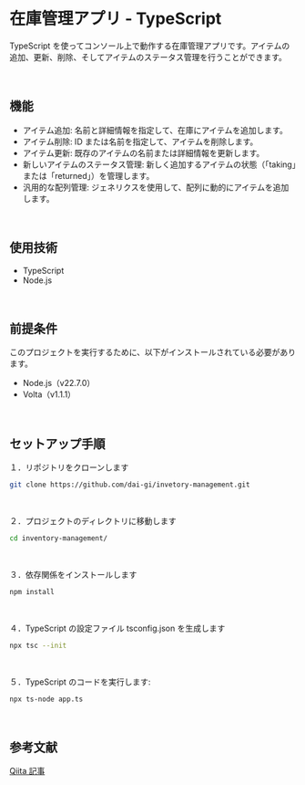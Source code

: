 # 在庫管理アプリ - TypeScript

TypeScript を使ってコンソール上で動作する在庫管理アプリです。アイテムの追加、更新、削除、そしてアイテムのステータス管理を行うことができます。

<br>

## 機能

- アイテム追加: 名前と詳細情報を指定して、在庫にアイテムを追加します。
- アイテム削除: ID または名前を指定して、アイテムを削除します。
- アイテム更新: 既存のアイテムの名前または詳細情報を更新します。
- 新しいアイテムのステータス管理: 新しく追加するアイテムの状態（「taking」または「returned」）を管理します。
- 汎用的な配列管理: ジェネリクスを使用して、配列に動的にアイテムを追加します。

<br>

## 使用技術

- TypeScript
- Node.js

<br>

## 前提条件

このプロジェクトを実行するために、以下がインストールされている必要があります。

- Node.js（v22.7.0）
- Volta（v1.1.1）

<br>

## セットアップ手順

１．リポジトリをクローンします

```zsh
git clone https://github.com/dai-gi/invetory-management.git
```

<br>

２．プロジェクトのディレクトリに移動します

```zsh
cd inventory-management/
```

<br>

３．依存関係をインストールします

```zsh
npm install
```

<br>

４．TypeScript の設定ファイル tsconfig.json を生成します

```zsh
npx tsc --init
```

<br>

５．TypeScript のコードを実行します:

```zsh
npx ts-node app.ts
```

<br>

## 参考文献

[Qiita 記事](https://qiita.com/drafts/77215458d1fda9b2d3a4/edit)
